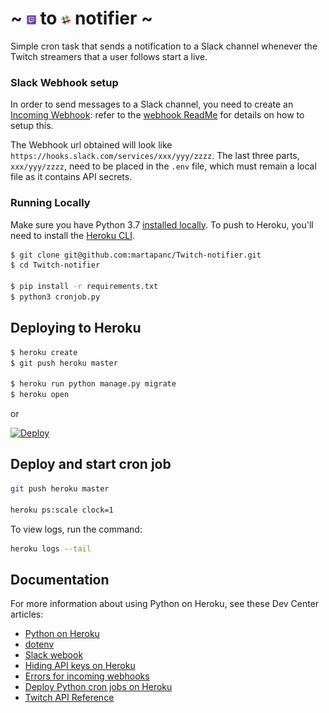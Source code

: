 # ~ <img src="images/twitch.png" width="3%"/> to <img src="images/slack.png" width="3%"/> notifier ~

Simple cron task that sends a notification to a Slack channel whenever the Twitch streamers that a user follows start a live.

### Slack Webhook setup
In order to send messages to a Slack channel, you need to create an [Incoming Webhook](https://api.slack.com/messaging/webhooks): refer to the [webhook ReadMe](Slack-incoming-webhooks.md) for details on how to setup this.

The Webhook url obtained will look like `https://hooks.slack.com/services/xxx/yyy/zzzz`. The last three parts, `xxx/yyy/zzzz`, need to be placed in the `.env` file, which must remain a local file as it contains API secrets.


### Running Locally

Make sure you have Python 3.7 [installed locally](http://install.python-guide.org). To push to Heroku, you'll need to install the [Heroku CLI](https://devcenter.heroku.com/articles/heroku-cli).

```sh
$ git clone git@github.com:martapanc/Twitch-notifier.git
$ cd Twitch-notifier

$ pip install -r requirements.txt
$ python3 cronjob.py
```

## Deploying to Heroku

```sh
$ heroku create
$ git push heroku master

$ heroku run python manage.py migrate
$ heroku open
```
or

[![Deploy](https://www.herokucdn.com/deploy/button.svg)](https://heroku.com/deploy)

## Deploy and start cron job
```sh
git push heroku master

heroku ps:scale clock=1
```

To view logs, run the command:
```sh
heroku logs --tail
```
## Documentation

For more information about using Python on Heroku, see these Dev Center articles:

- [Python on Heroku](https://devcenter.heroku.com/categories/python)
- [dotenv](https://pypi.org/project/python-dotenv/)
- [Slack webook](https://pypi.org/project/slack-webhook/)
- [Hiding API keys on Heroku](https://medium.com/better-programming/how-to-hide-your-api-keys-c2b952bc07e6)
- [Errors for incoming webhooks](https://api.slack.com/changelog/2016-05-17-changes-to-errors-for-incoming-webhooks)
- [Deploy Python cron jobs on Heroku](https://saqibameen.com/deploy-python-cron-job-scripts-on-heroku/)
- [Twitch API Reference](https://dev.twitch.tv/docs/api/reference#get-users-follows)


